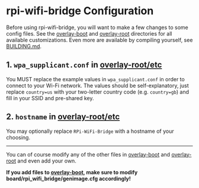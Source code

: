 # rpi-wifi-bridge Configuration

Before using rpi-wifi-bridge, you will want to make a few changes to some config
files. See the [overlay-boot](overlay-boot) and [overlay-root](overlay-root)
directories for all available customizations. Even more are available by
compiling yourself, see [BUILDING.md](BUILDING.md).

## 1. `wpa_supplicant.conf` in [overlay-root/etc](overlay-root/etc)

You MUST replace the example values in `wpa_supplicant.conf` in order to connect
to your Wi-Fi network. The values should be self-explanatory, just
replace `country=us` with your two-letter country code (e.g. `country=gb`) and
fill in your SSID and pre-shared key.

## 2. `hostname` in [overlay-root/etc](overlay-root/etc)

You may optionally replace `RPi-WiFi-Bridge` with a hostname of your choosing.

---

You can of course modify any of the other files in [overlay-boot](overlay-boot)
and [overlay-root](overlay-root) and even add your own.

**If you add files to [overlay-boot](overlay-boot), make sure to modify
board/rpi_wifi_bridge/genimage.cfg accordingly!**
